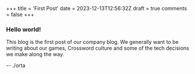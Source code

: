 +++
title = 'First Post'
date = 2023-12-13T12:56:32Z
draft = true
comments = false
+++

### Hello world!

This blog is the first post of our company blog. We generally want to be writing about our games, Crossword culture and some of the tech decisions we make along the way.

-- ./orta